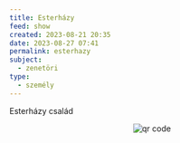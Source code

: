 ```yaml
---
title: Esterházy
feed: show
created: 2023-08-21 20:35
date: 2023-08-27 07:41
permalink: esterhazy
subject:
  - zenetöri
type:
  - személy
---
```


Esterházy család



<p style="text-align: center;"><img src="https://chart.googleapis.com/chart?cht=qr&chl=https://notes.andrasdenes.com/esterhazy&chs=180x180&choe=UTF-8&chld=L|2" alt="qr code"></p>

